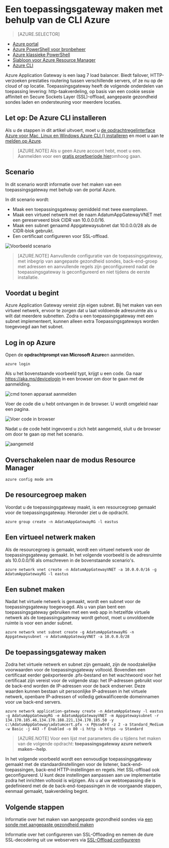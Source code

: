 <properties
   pageTitle="Maak een toepassingsgateway in Resource Manager met behulp van de CLI Azure | Microsoft Azure"
   description="Informatie over het maken van een Gateway-toepassing met behulp van de CLI Azure in Resource Manager"
   services="application-gateway"
   documentationCenter="na"
   authors="georgewallace"
   manager="carmonm"
   editor=""
   tags="azure-resource-manager"
/>
<tags  
   ms.service="application-gateway"
   ms.devlang="na"
   ms.topic="article"
   ms.tgt_pltfrm="na"
   ms.workload="infrastructure-services"
   ms.date="10/25/2016"
   ms.author="gwallace" />

# <a name="create-an-application-gateway-by-using-the-azure-cli"></a>Een toepassingsgateway maken met behulp van de CLI Azure

> [AZURE.SELECTOR]
- [Azure portal](application-gateway-create-gateway-portal.md)
- [Azure PowerShell voor bronbeheer](application-gateway-create-gateway-arm.md)
- [Azure klassieke PowerShell](application-gateway-create-gateway.md)
- [Sjabloon voor Azure Resource Manager](application-gateway-create-gateway-arm-template.md)
- [Azure CLI](application-gateway-create-gateway-cli.md)

Azure Application Gateway is een laag 7 load balancer. Biedt failover, HTTP-verzoeken prestaties routering tussen verschillende servers, of ze nu op de cloud of op locatie. Toepassingsgateway heeft de volgende onderdelen van toepassing levering: http-taakverdeling, op basis van een cookie sessie affiniteit en Secure Sockets Layer (SSL)-offload, aangepaste gezondheid sondes laden en ondersteuning voor meerdere locaties.

## <a name="prerequisite-install-the-azure-cli"></a>Let op: De Azure CLI installeren

Als u de stappen in dit artikel uitvoert, moet u [de opdrachtregelinterface Azure voor Mac, Linux en Windows Azure CLI () installeren](../xplat-cli-install.md) en moet u aan te [melden op Azure](../xplat-cli-connect.md). 

> [AZURE.NOTE] Als u geen Azure account hebt, moet u een. Aanmelden voor een [gratis proefperiode hier](../active-directory/sign-up-organization.md)omhoog gaan.

## <a name="scenario"></a>Scenario

In dit scenario wordt informatie over het maken van een toepassingsgateway met behulp van de portal Azure.

In dit scenario wordt:

- Maak een toepassingsgateway gemiddeld met twee exemplaren.
- Maak een virtueel netwerk met de naam AdatumAppGatewayVNET met een gereserveerd blok CIDR van 10.0.0.0/16.
- Maak een subnet genaamd Appgatewaysubnet dat 10.0.0.0/28 als de CIDR-blok gebruikt.
- Een certificaat configureren voor SSL-offload.

![Voorbeeld scenario][scenario]

>[AZURE.NOTE] Aanvullende configuratie van de toepassingsgateway, met inbegrip van aangepaste gezondheid sondes, back-end-groep met adressen en aanvullende regels zijn geconfigureerd nadat de toepassingsgateway is geconfigureerd en niet tijdens de eerste installatie.

## <a name="before-you-begin"></a>Voordat u begint

Azure Application Gateway vereist zijn eigen subnet. Bij het maken van een virtueel netwerk, ervoor te zorgen dat u laat voldoende adresruimte als u wilt dat meerdere subnetten. Zodra u een toepassingsgateway met een subnet implementeert, kunnen alleen extra Toepassingsgateways worden toegevoegd aan het subnet.

## <a name="log-in-to-azure"></a>Log in op Azure

Open de **opdrachtprompt van Microsoft Azure**en aanmelden. 

    azure login

Als u het bovenstaande voorbeeld typt, krijgt u een code. Ga naar https://aka.ms/devicelogin in een browser om door te gaan met de aanmelding.

![cmd tonen apparaat aanmelden][1]

Voer de code die u hebt ontvangen in de browser. U wordt omgeleid naar een pagina.

![Voer code in browser][2]

Nadat u de code hebt ingevoerd u zich hebt aangemeld, sluit u de browser om door te gaan op met het scenario.

![aangemeld][3]

## <a name="switch-to-resource-manager-mode"></a>Overschakelen naar de modus Resource Manager

    azure config mode arm

## <a name="create-the-resource-group"></a>De resourcegroep maken

Voordat u de toepassingsgateway maakt, is een resourcegroep gemaakt voor de toepassingsgateway. Hieronder ziet u de opdracht.

    azure group create -n AdatumAppGatewayRG -l eastus

## <a name="create-a-virtual-network"></a>Een virtueel netwerk maken

Als de resourcegroep is gemaakt, wordt een virtueel netwerk voor de toepassingsgateway gemaakt.  In het volgende voorbeeld is de adresruimte als 10.0.0.0/16 als omschreven in de bovenstaande scenario's.

    azure network vnet create -n AdatumAppGatewayVNET -a 10.0.0.0/16 -g AdatumAppGatewayRG -l eastus

## <a name="create-a-subnet"></a>Een subnet maken

Nadat het virtuele netwerk is gemaakt, wordt een subnet voor de toepassingsgateway toegevoegd.  Als u van plan bent een toepassingsgateway gebruiken met een web app in hetzelfde virtuele netwerk als de toepassingsgateway wordt gehost, moet u onvoldoende ruimte is voor een ander subnet.

    azure network vnet subnet create -g AdatumAppGatewayRG -n Appgatewaysubnet -v AdatumAppGatewayVNET -a 10.0.0.0/28 

## <a name="create-the-application-gateway"></a>De toepassingsgateway maken

Zodra het virtuele netwerk en subnet zijn gemaakt, zijn de noodzakelijke voorwaarden voor de toepassingsgateway voltooid. Bovendien een certificaat eerder geëxporteerde .pfx-bestand en het wachtwoord voor het certificaat zijn vereist voor de volgende stap: het IP-adressen gebruikt voor de back-end worden de IP-adressen voor de back endserver. Deze waarden kunnen bestaan uit persoonlijke IP-adressen in het virtuele netwerk, openbare IP-adressen of volledig gekwalificeerde domeinnamen voor uw back-end servers.

    azure network application-gateway create -n AdatumAppGateway -l eastus -g AdatumAppGatewayRG -e AdatumAppGatewayVNET -m Appgatewaysubnet -r 134.170.185.46,134.170.188.221,134.170.185.50 -y c:\AdatumAppGateway\adatumcert.pfx -x P@ssw0rd -z 2 -a Standard_Medium -w Basic -j 443 -f Enabled -o 80 -i http -b https -u Standard

> [AZURE.NOTE] Voor een lijst met parameters die u tijdens het maken van de volgende opdracht: **toepassingsgateway azure netwerk maken--help**.

In het volgende voorbeeld wordt een eenvoudige toepassingsgateway gemaakt met de standaardinstellingen voor de listener, back-end-toepassingen, back-end HTTP-instellingen en regels. Het SSL-offload ook geconfigureerd. U kunt deze instellingen aanpassen aan uw implementatie zodra het inrichten voltooid is wijzigen.
Als u al uw webtoepassing die is gedefinieerd met de de back-end-toepassingen in de voorgaande stappen, eenmaal gemaakt, taakverdeling begint.

## <a name="next-steps"></a>Volgende stappen

Informatie over het maken van aangepaste gezondheid sondes via [een sonde met aangepaste gezondheid maken](application-gateway-create-probe-portal.md)

Informatie over het configureren van SSL-Offloading en nemen de dure SSL-decodering uit uw webservers via [SSL-Offload configureren](application-gateway-ssl-arm.md)

<!--Image references-->

[scenario]: ./media/application-gateway-create-gateway-cli/scenario.png
[1]: ./media/application-gateway-create-gateway-cli/figure1.png
[2]: ./media/application-gateway-create-gateway-cli/figure2.png
[3]: ./media/application-gateway-create-gateway-cli/figure3.png